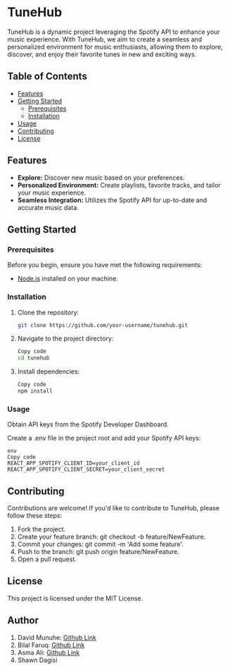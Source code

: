 # TuneHub

TuneHub is a dynamic project leveraging the Spotify API to enhance your music experience. With TuneHub, we aim to create a seamless and personalized environment for music enthusiasts, allowing them to explore, discover, and enjoy their favorite tunes in new and exciting ways.

## Table of Contents
- [Features](#features)
- [Getting Started](#getting-started)
  - [Prerequisites](#prerequisites)
  - [Installation](#installation)
- [Usage](#usage)
- [Contributing](#contributing)
- [License](#license)

## Features

- **Explore:** Discover new music based on your preferences.
- **Personalized Environment:** Create playlists, favorite tracks, and tailor your music experience.
- **Seamless Integration:** Utilizes the Spotify API for up-to-date and accurate music data.

## Getting Started

### Prerequisites

Before you begin, ensure you have met the following requirements:

- [Node.js](https://nodejs.org/) installed on your machine.

### Installation

1. Clone the repository:

   ```bash
   git clone https://github.com/your-username/tunehub.git
   ```
2. Navigate to the project directory:

    ```bash
    Copy code
    cd tunehub
    ```
3. Install dependencies:

    ```bash
    Copy code
    npm install
    ```

### Usage
Obtain API keys from the Spotify Developer Dashboard.

Create a .env file in the project root and add your Spotify API keys:

    env
    Copy code
    REACT_APP_SPOTIFY_CLIENT_ID=your_client_id
    REACT_APP_SPOTIFY_CLIENT_SECRET=your_client_secret



## Contributing
Contributions are welcome! If you'd like to contribute to TuneHub, please follow these steps:

1. Fork the project.
2. Create your feature branch: git checkout -b feature/NewFeature.
3. Commit your changes: git commit -m 'Add some feature'.
4. Push to the branch: git push origin feature/NewFeature.
5. Open a pull request.

## License
This project is licensed under the MIT License.

## Author
1. David Munuhe:  [Github Link](https://github.com/MuchokiDavid)
2. Bilal Faruq: [Github Link](https://github.com/bilalcouldnever)
3. Asma Ali: [Github Link](https://github.com/asmaali2)
4. Shawn Dagisi 